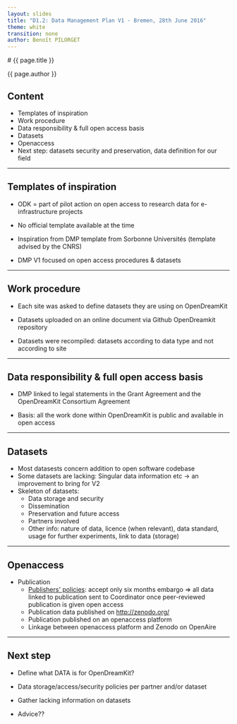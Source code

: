 ```yaml
---
layout: slides
title: "D1.2: Data Management Plan V1 - Bremen, 28th June 2016"
theme: white
transition: none
author: Benoît PILORGET
---
```


<section data-markdown data-separator="^---\n" data-separator-vertical="^--\n">
# {{ page.title }}

{{ page.author }}

## Content

- Templates of inspiration
- Work procedure
- Data responsibility & full open access basis
- Datasets 
- Openaccess 
- Next step: datasets security and preservation, data definition for our field

---

## Templates of inspiration

- ODK = part of pilot action on open access to research data for e-infrastructure projects

- No official template available at the time

- Inspiration from DMP template from Sorbonne Universités (template advised by the CNRS)

- DMP V1 focused on open access procedures & datasets
---

## Work procedure

- Each site was asked to define datasets they are using on OpenDreamKit

- Datasets uploaded on an online document via Github OpenDreamkit repository

- Datasets were recompiled: datasets according to data type and not according to site


---

## Data responsibility & full open access basis

- DMP linked to legal statements in the Grant Agreement and the OpenDreamKit Consortium Agreement

- Basis: all the work done within OpenDreamKit is public and available in open access

---

## Datasets

- Most datasests concern addition to open software codebase
- Some datasets are lacking: Singular data information etc -> an improvement to bring for V2
- Skeleton of datasets:
	- Data storage and security
	- Dissemination
	- Preservation and future access
	- Partners involved
	- Other info: nature of data, licence (when relevant), data standard, usage for further experiments, link to data (storage)

---

## Openaccess

- Publication
	- [Publishers' policies](www.sherpa.ac.uk/romeo/): accept only six months embargo
		=> all data linked to publication sent to Coordinator once peer-reviewed publication is given open access
	- Publication data published on http://zenodo.org/
	- Publication published on an openaccess platform
	- Linkage between openaccess platform and Zenodo on OpenAire

---

## Next step

- Define what DATA is for OpenDreamKit?

- Data storage/access/security policies per partner and/or dataset

- Gather lacking information on datasets

- Advice??
